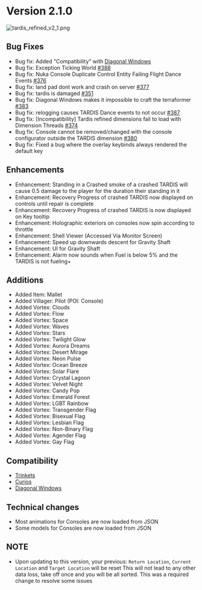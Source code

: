 # Version 2.1.0

![tardis_refined_v2_1.png](tardis_refined_v2_1.png)

## Bug Fixes

- Bug fix: Added "Compatibility" with [Diagonal Windows](https://www.curseforge.com/minecraft/mc-mods/diagonal-windows)
- Bug fix: Exception Ticking World [#388](https://github.com/WhoCraft/TardisRefined/issues/388)
- Bug fix: Nuka Console Duplicate Control Entity Failing Flight Dance
  Events [#376](https://github.com/WhoCraft/TardisRefined/issues/376)
- Bug fix: land pad dont work and crash on server [#377](https://github.com/WhoCraft/TardisRefined/issues/377)
- Bug fix: tardis is damaged [#351](https://github.com/WhoCraft/TardisRefined/issues/351)
- Bug fix: Diagonal Windows makes it impossible to craft the
  terraformer [#383](https://github.com/WhoCraft/TardisRefined/issues/383)
- Bug fix: relogging causes TARDIS Dance events to not
  occur [#387](https://github.com/WhoCraft/TardisRefined/issues/387)
- Bug fix: [Incompatibility] Tardis refined dimensions fail to load with Dimension
  Threads  [#374](https://github.com/WhoCraft/TardisRefined/issues/374)
- Bug fix: Console cannot be removed/changed with the console configurator outside the TARDIS
  dimension  [#380](https://github.com/WhoCraft/TardisRefined/issues/380)
- Bug fix: Fixed a bug where the overlay keybinds always rendered the default key

## Enhancements

- Enhancement: Standing in a Crashed smoke of a crashed TARDIS will cause 0.5 damage to the player for the duration
  their standing in it
- Enhancement: Recovery Progress of crashed TARDIS now displayed on controls until repair is complete
- Enhancement: Recovery Progress of crashed TARDIS is now displayed on Key tooltip
- Enhancement: Holographic exteriors on consoles now spin according to throttle
- Enhancement: Shell Viewer (Accessed Via Monitor Screen)
- Enhancement: Speed up downwards descent for Gravity Shaft
- Enhancement: UI for Gravity Shaft
- Enhancement: Alarm now sounds when Fuel is below 5% and the TARDIS is not fueling+

## Additions

- Added Item: Mallet
- Added Villager: Pilot  (POI: Console)
- Added Vortex: Clouds
- Added Vortex: Flow
- Added Vortex: Space
- Added Vortex: Waves
- Added Vortex: Stars
- Added Vortex: Twilight Glow
- Added Vortex: Aurora Dreams
- Added Vortex: Desert Mirage
- Added Vortex: Neon Pulse
- Added Vortex: Ocean Breeze
- Added Vortex: Solar Flare
- Added Vortex: Crystal Lagoon
- Added Vortex: Velvet Night
- Added Vortex: Candy Pop
- Added Vortex: Emerald Forest
- Added Vortex: LGBT Rainbow
- Added Vortex: Transgender Flag
- Added Vortex: Bisexual Flag
- Added Vortex: Lesbian Flag
- Added Vortex: Non-Binary Flag
- Added Vortex: Agender Flag
- Added Vortex: Gay Flag

## Compatibility

- [Trinkets](https://wiki.tardisrefined.net/extendedinventorymods.html#trinkets)
- [Curios](https://wiki.tardisrefined.net/extendedinventorymods.html#curios)
- [Diagonal Windows](https://wiki.tardisrefined.net/diagonal-blocks-windows-walls.html#diagonal-walls)

## Technical changes

- Most animations for Consoles are now loaded from JSON
- Some models for Consoles are now loaded from JSON

## NOTE

- Upon updating to this version, your previous: ``Return Location``, ``Current Location`` and ``Target Location`` will
  be reset
  This will not lead to any other data loss, take off once and you will be all sorted. This was a required change to
  resolve some issues
